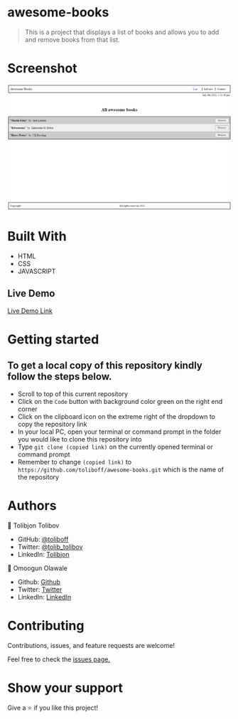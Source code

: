 # awesome-books

> This is a project that displays a list of books and allows you to add and remove books from that list.
# Screenshot
![screenshot](https://github.com/toliboff/awesome-books/blob/nav-contact-section/assets/screenshot.png?raw=true")
# Built With

- HTML
- CSS
- JAVASCRIPT

## Live Demo

[Live Demo Link](https://toliboff.github.io/awesome-books/)

# Getting started

## To get a local copy of this repository kindly follow the steps below.
- Scroll to top of this current repository
- Click on the `Code` button with background color green on the right end corner
- Click on the clipboard icon on the extreme right of the dropdown to copy the repository link
- In your local PC, open your terminal or command prompt in the folder you would like to clone this repository into
- Type `git clone (copied link)` on the currently opened terminal or command prompt
- Remember to change `(copied link)` to `https://github.com/toliboff/awesome-books.git` which is the name of the repository

# Authors
:bust_in_silhouette: Tolibjon Tolibov
- GitHub: [@toliboff](https://https://github.com/toliboff)
- Twitter: [@tolib_tolibov](https://twitter.com/tolib_tolibov)
- LinkedIn: [Tolibjon](https://linkedin.com/in/tolibjon-tolibov)

:bust_in_silhouette: Omoogun Olawale

- Github: [Github](https://github.com/olawale-o)
- Twitter: [Twitter](https://twitter.com/ibreaktherules)
- LinkedIn: [LinkedIn](https://www.linkedin.com/in/olawaleomoogun/)

# Contributing
Contributions, issues, and feature requests are welcome!

Feel free to check the [issues page.](https://github.com/toliboff/awesome-books/issues)

# Show your support
Give a :star: if you like this project!